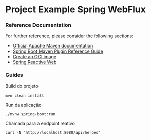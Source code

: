 # Project Example Spring WebFlux

### Reference Documentation

For further reference, please consider the following sections:

* [Official Apache Maven documentation](https://maven.apache.org/guides/index.html)
* [Spring Boot Maven Plugin Reference Guide](https://docs.spring.io/spring-boot/docs/3.2.4/maven-plugin/reference/html/)
* [Create an OCI image](https://docs.spring.io/spring-boot/docs/3.2.4/maven-plugin/reference/html/#build-image)
* [Spring Reactive Web](https://docs.spring.io/spring-boot/docs/3.2.4/reference/htmlsingle/index.html#web.reactive)

### Guides

Build do projeto

```
mvn clean install
```

Run da aplicação

```
./mvnw spring-boot:run
```

Chamada para a endpoint reativo

```
curl -N "http://localhost:8080/api/heroes"

```